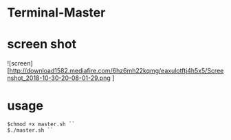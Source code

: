 # Terminal-Master

 # screen shot
![screen][http://download1582.mediafire.com/6hz6mh22kqmg/eaxulotftj4h5x5/Screenshot_2018-10-30-20-08-01-29.png ]

# usage 
```
$chmod +x master.sh ``
$./master.sh ``
```
